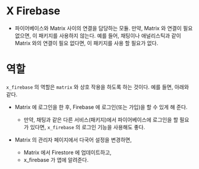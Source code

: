 # X Firebase

- 파이어베이스와 Matrix 사이의 연결을 담당하는 모듈.
  만약, Matrix 와 연결이 필요 없으면, 이 패키지를 사용하지 않는다.
  예를 들어, 채팅이나 애널리스틱과 같이 Matrix 와의 연결이 필요 없다면, 이 패키지를 사용 할 필요가 없다.

# 역할

`x_firebase` 의 역할은 `matrix` 와 상호 작용을 하도록 하는 것이다. 예를 들면, 아래와 같다.

- Matrix 에 로그인을 한 후, Firebase 에 로그인(또는 가입)을 할 수 있게 해 준다.
  - 만약, 채팅과 같은 다른 서비스(패키지)에서 파이어베이스에 로그인을 할 필요가 있다면, `x_firebase` 의 로그인 기능을 사용해도 좋다.

- Matrix 의 관리자 페이지에서 다국어 설정을 변경하면,
  - Matrix 에서 Firestore 에 업데이트하고,
  - x_firebase 가 앱에 알려준다.
